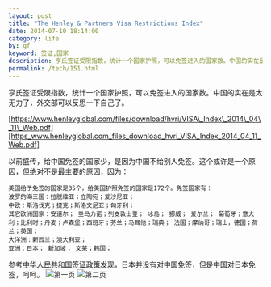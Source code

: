 ```yaml
---
layout: post
title: "The Henley & Partners Visa Restrictions Index"
date: 2014-07-10 18:14:00
category: life
by: gf
keyword: 签证,国家
description: 亨氏签证受限指数，统计一个国家护照，可以免签进入的国家数。中国的实在是太无力了，外交部可以反思一下自己了。https://www.henleyglobal.com/files/download/hvri/VISA_Index_
permalink: /tech/151.html
---
```

亨氏签证受限指数，统计一个国家护照，可以免签进入的国家数。中国的实在是太无力了，外交部可以反思一下自己了。

[https://www.henleyglobal.com/files/download/hvri/VISA\_Index\_2014\_04\_11\_Web.pdf][https_www.henleyglobal.com_files_download_hvri_VISA_Index_2014_04_11_Web.pdf]

以前盛传，给中国免签的国家少，是因为中国不给别人免签。这个或许是一个原因，但绝对不是最主要的原因，因为：

    美国给予免签的国家是35个，给美国护照免签的国家是172个。免签国家有：
    波罗的海三国：拉脱维亚；立陶宛；爱沙尼亚；
    中欧：斯洛伐克；捷克；斯洛文尼亚；匈牙利；
    其它欧洲国家：安道尔； 圣马力诺；列支敦士登； 冰岛； 挪威； 爱尔兰； 葡萄牙；意大利；比利时；丹麦；卢森堡；西班牙；芬兰；马耳他；瑞典； 法国；摩纳哥；瑞士，德国；荷兰；英国；
    大洋洲：新西兰；澳大利亚；
    亚洲：日本； 新加坡； 文莱；韩国；

参考[中华人民共和国签证政策][Link 1]发现，日本并没有对中国免签，但是中国对日本免签，呵呵。 ![第一页][fc41b63f37b332b5b4dd98c1bbaaf0a1.jpg] ![第二页][eb38714617480fadbab1b533d8d7775b.jpg]


[https_www.henleyglobal.com_files_download_hvri_VISA_Index_2014_04_11_Web.pdf]: https://www.henleyglobal.com/files/download/hvri/VISA_Index_2014_04_11_Web.pdf
[Link 1]: http://zh.wikipedia.org/zh/%E4%B8%AD%E5%8D%8E%E4%BA%BA%E6%B0%91%E5%85%B1%E5%92%8C%E5%9B%BD%E7%AD%BE%E8%AF%81%E6%94%BF%E7%AD%96
[fc41b63f37b332b5b4dd98c1bbaaf0a1.jpg]: http://www.gfzj.us/gfzjus_blog/tech/2014-10-22/fc41b63f37b332b5b4dd98c1bbaaf0a1.jpg
[eb38714617480fadbab1b533d8d7775b.jpg]: http://www.gfzj.us/gfzjus_blog/tech/2014-10-22/eb38714617480fadbab1b533d8d7775b.jpg
